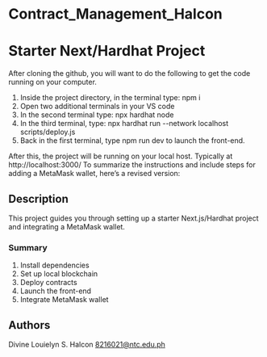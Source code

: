 # Contract_Management_Halcon
# Starter Next/Hardhat Project

After cloning the github, you will want to do the following to get the code running on your computer.

1. Inside the project directory, in the terminal type: npm i
2. Open two additional terminals in your VS code
3. In the second terminal type: npx hardhat node
4. In the third terminal, type: npx hardhat run --network localhost scripts/deploy.js
5. Back in the first terminal, type npm run dev to launch the front-end.

After this, the project will be running on your local host. 
Typically at http://localhost:3000/
To summarize the instructions and include steps for adding a MetaMask wallet, here’s a revised version:

## Description
This project guides you through setting up a starter Next.js/Hardhat project and integrating a MetaMask wallet.

### Summary
1. Install dependencies
2. Set up local blockchain
3. Deploy contracts
4. Launch the front-end
5. Integrate MetaMask wallet


## Authors

Divine Louielyn S. Halcon 
8216021@ntc.edu.ph











